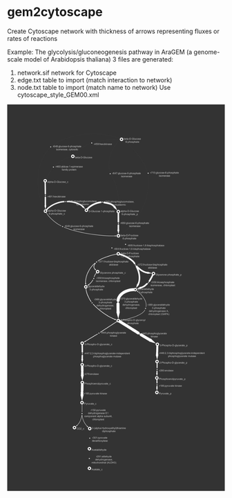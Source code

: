 # gem2cytoscape
Create Cytoscape network with thickness of arrows representing fluxes or rates of reactions

Example:
The glycolysis/gluconeogenesis pathway in AraGEM (a genome-scale model of Arabidopsis thaliana)
3 files are generated:
1) network.sif network for Cytoscape
2) edge.txt table to import (match interaction to network)
3) node.txt table to import (match name to network)
Use cytoscape_style_GEM00.xml

<img src="https://raw.githubusercontent.com/qks1lver/gem2cytoscape/master/AraGEM_glycolysis/glycolysis.png" width="600"/>
